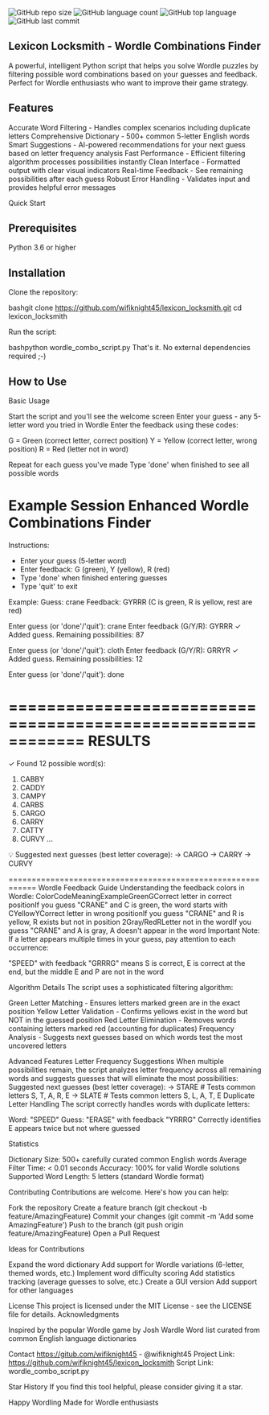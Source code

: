 ![GitHub repo size](https://img.shields.io/github/repo-size/wifiknight45/lexicon_locksmith)
![GitHub language count](https://img.shields.io/github/languages/count/wifiknight45/lexicon_locksmith)
![GitHub top language](https://img.shields.io/github/languages/top/wifiknight45/lexicon_locksmith)
![GitHub last commit](https://img.shields.io/github/last-commit/wifiknight45/lexicon_locksmith)

## Lexicon Locksmith - Wordle Combinations Finder

A powerful, intelligent Python script that helps you solve Wordle puzzles by filtering possible word combinations based on your guesses and feedback. Perfect for Wordle enthusiasts who want to improve their game strategy.

## Features

Accurate Word Filtering - Handles complex scenarios including duplicate letters
Comprehensive Dictionary - 500+ common 5-letter English words
Smart Suggestions - AI-powered recommendations for your next guess based on letter frequency analysis
Fast Performance - Efficient filtering algorithm processes possibilities instantly
Clean Interface - Formatted output with clear visual indicators
Real-time Feedback - See remaining possibilities after each guess
Robust Error Handling - Validates input and provides helpful error messages

Quick Start
## Prerequisites

Python 3.6 or higher

## Installation

Clone the repository:

bashgit clone https://github.com/wifiknight45/lexicon_locksmith.git
cd lexicon_locksmith

Run the script:

bashpython wordle_combo_script.py
That's it. No external dependencies required ;-)

## How to Use
Basic Usage

Start the script and you'll see the welcome screen
Enter your guess - any 5-letter word you tried in Wordle
Enter the feedback using these codes:

G = Green (correct letter, correct position)
Y = Yellow (correct letter, wrong position)
R = Red (letter not in word)


Repeat for each guess you've made
Type 'done' when finished to see all possible words

Example Session
Enhanced Wordle Combinations Finder
============================================================

Instructions:
  - Enter your guess (5-letter word)
  - Enter feedback: G (green), Y (yellow), R (red)
  - Type 'done' when finished entering guesses
  - Type 'quit' to exit

Example:
  Guess: crane
  Feedback: GYRRR (C is green, R is yellow, rest are red)

Enter guess (or 'done'/'quit'): crane
Enter feedback (G/Y/R): GYRRR
✓ Added guess. Remaining possibilities: 87

Enter guess (or 'done'/'quit'): cloth
Enter feedback (G/Y/R): GRRYR
✓ Added guess. Remaining possibilities: 12

Enter guess (or 'done'/'quit'): done

============================================================
RESULTS
============================================================

✓ Found 12 possible word(s):

   1. CABBY
   2. CADDY
   3. CAMPY
   4. CARBS
   5. CARGO
   6. CARRY
   7. CATTY
   8. CURVY
   ...

💡 Suggested next guesses (best letter coverage):
  → CARGO
  → CARRY
  → CURVY

============================================================
Wordle Feedback Guide
Understanding the feedback colors in Wordle:
ColorCodeMeaningExampleGreenGCorrect letter in correct positionIf you guess "CRANE" and C is green, the word starts with CYellowYCorrect letter in wrong positionIf you guess "CRANE" and R is yellow, R exists but not in position 2Gray/RedRLetter not in the wordIf you guess "CRANE" and A is gray, A doesn't appear in the word
Important Note: If a letter appears multiple times in your guess, pay attention to each occurrence:

"SPEED" with feedback "GRRRG" means S is correct, E is correct at the end, but the middle E and P are not in the word

Algorithm Details
The script uses a sophisticated filtering algorithm:

Green Letter Matching - Ensures letters marked green are in the exact position
Yellow Letter Validation - Confirms yellows exist in the word but NOT in the guessed position
Red Letter Elimination - Removes words containing letters marked red (accounting for duplicates)
Frequency Analysis - Suggests next guesses based on which words test the most uncovered letters

Advanced Features
Letter Frequency Suggestions
When multiple possibilities remain, the script analyzes letter frequency across all remaining words and suggests guesses that will eliminate the most possibilities:
Suggested next guesses (best letter coverage):
  → STARE  # Tests common letters S, T, A, R, E
  → SLATE  # Tests common letters S, L, A, T, E
Duplicate Letter Handling
The script correctly handles words with duplicate letters:

Word: "SPEED"
Guess: "ERASE" with feedback "YRRRG"
Correctly identifies E appears twice but not where guessed

Statistics

Dictionary Size: 500+ carefully curated common English words
Average Filter Time: < 0.01 seconds
Accuracy: 100% for valid Wordle solutions
Supported Word Length: 5 letters (standard Wordle format)

Contributing
Contributions are welcome. Here's how you can help:

Fork the repository
Create a feature branch (git checkout -b feature/AmazingFeature)
Commit your changes (git commit -m 'Add some AmazingFeature')
Push to the branch (git push origin feature/AmazingFeature)
Open a Pull Request

Ideas for Contributions

Expand the word dictionary
Add support for Wordle variations (6-letter, themed words, etc.)
Implement word difficulty scoring
Add statistics tracking (average guesses to solve, etc.)
Create a GUI version
Add support for other languages

License
This project is licensed under the MIT License - see the LICENSE file for details.
Acknowledgments

Inspired by the popular Wordle game by Josh Wardle
Word list curated from common English language dictionaries

Contact
https://gitub.com/wifiknight45 - @wifiknight45
Project Link: https://github.com/wifiknight45/lexicon_locksmith
Script Link: wordle_combo_script.py

Star History
If you find this tool helpful, please consider giving it a star.

Happy Wordling
Made for Wordle enthusiasts
